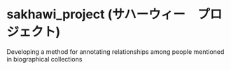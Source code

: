 # sakhawi_project (サハーウィー　プロジェクト)

Developing a method for annotating relationships among people mentioned in biographical collections
